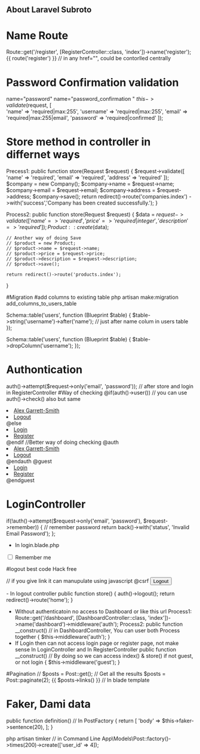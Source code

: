 ## About Laravel Subroto
# Name Route
Route::get('/register', [RegisterController::class, 'index'])->name('register'); 
{{ route('register') }} // in any href="", could be contorlled centrally


# Password Confirmation validation
name="password"
name="password_confirmation "
$this->validate($request, [  
    'name' => 'required|max:255',
    'username' => 'required|max:255',
    'email' => 'required|max:255|email',
    'password' => 'required|confirmed'
]);

# Store method in controller in differnet ways
Precess1: 
public function store(Request $request)
{
    $request->validate([
        'name' => 'required',
        'email' => 'required',
        'address' => 'required'
        ]);
        $company = new Company();
        $company->name = $request->name;
        $company->email = $request->email;
        $company->address = $request->address;
        $company->save();
        return redirect()->route('companies.index')
        ->with('success','Company has been created successfully.');
}

Process2:
public function store(Request $request)
{
    $data = $request->validate([
        'name' => 'required',
        'price' => 'required|integer',
        'description' => 'required'
    ]);
    Product::create($data);
    
    // Another way of doing Save
    // $product = new Product;
    // $product->name = $request->name;
    // $product->price = $request->price;
    // $product->description = $request->description;
    // $product->save();

    return redirect()->route('products.index');
}

#Migration 
#add columns to existing table
php artisan make:migration add_columns_to_users_table

Schema::table('users', function (Blueprint $table) {
    $table->string('username')->after('name');  // just after name colum in users table
});

Schema::table('users', function (Blueprint $table) {
    $table->dropColumn('username');
});

# Authontication
auth()->attempt($request->only('email', 'password'));  // after store and login in RegisterController
#Way of checking
@if(auth()->user())   // you can use auth()->check() also but same
    <li>
        <a href="" class="p-3">Alex Garrett-Smith</a>
    </li>
    <li>
        <a href="" class="p-3">Logout</a>
    </li>
@else
    <li>
        <a href="" class="p-3">Login</a>
    </li>
    <li>
        <a href="{{ route('register') }}" class="p-3">Register</a> 
    </li>
@endif
//Better way of doing checking
@auth
    <li>
        <a href="" class="p-3">Alex Garrett-Smith</a>
    </li>
    <li>
        <a href="" class="p-3">Logout</a>
    </li>
@endauth
@guest
    <li>
        <a href="" class="p-3">Login</a>
    </li>
    <li>
        <a href="{{ route('register') }}" class="p-3">Register</a> 
    </li>
@endguest

# LoginController
if(!auth()->attempt($request->only('email', 'password'), $request->remember)) { // remember password
    return back()->with('status', 'Invalid Email Password');
};
- In login.blade.php
<input type="checkbox" name="remember" id="remember" class="mr-2">
<label for="remember">Remember me</label>

#logout best code Hack free
<form action="{{ route('logout') }}" method="post"> // if you give link it can manupulate using javascript
    @csrf
    <button class="p-3">Logout</button>
</form>
- In logout controller
public function store()
{
    auth()->logout();
    return redirect()->route('home');
}

- Without authenticatoin no access to Dashboard or like this url
Process1:
Route::get('/dashboard', [DashboardController::class, 'index'])->name('dashboard')->middleware('auth');
Process2:
public function __construct()  // in DashboardController, You can user both Process together
{
    $this->middleware('auth');
}
- If Login then can not access login page or register page, not make sense
In LoginController and In RegisterController
public function __construct() // By doing so we can access index() & store() if not guest, or not login
{
    $this->middleware('guest');
}

#Pagination
// $posts = Post::get();  // Get all the results
$posts = Post::paginate(2);
{{ $posts->links() }} // In blade template

# Faker, Dami data
public function definition()   // In PostFactory
{
    return [
        'body' => $this->faker->sentence(20),
    ];
}

php artisan timker    // in Command Line
App\Models\Post::factory()->times(200)->create(['user_id' => 4]);
